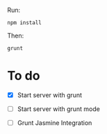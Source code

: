 Run:

```
npm install
```

Then:

```
grunt
```
# To do
- [x] Start server with grunt
- [ ] Start server with grunt mode 
- [ ] Grunt Jasmine Integration

